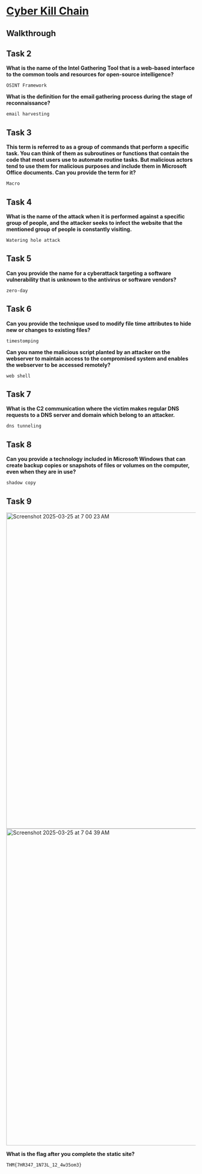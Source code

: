 # [Cyber Kill Chain](https://tryhackme.com/room/cyberkillchainzmt)

## Walkthrough


## Task 2

**What is the name of the Intel Gathering Tool that is a web-based interface to the common tools and resources for open-source intelligence?**
```shell
OSINT Framework
```
**What is the definition for the email gathering process during the stage of reconnaissance?**
```shell
email harvesting
```

## Task 3

**This term is referred to as a group of commands that perform a specific task. You can think of them as subroutines or functions that contain the code that most users use to automate routine tasks. But malicious actors tend to use them for malicious purposes and include them in Microsoft Office documents. Can you provide the term for it?**
```shell
Macro
```

## Task 4

**What is the name of the attack when it is performed against a specific group of people, and the attacker seeks to infect the website that the mentioned group of people is constantly visiting.**
```shell
Watering hole attack
```

## Task 5

**Can you provide the name for a cyberattack targeting a software vulnerability that is unknown to the antivirus or software vendors?**
```shell
zero-day
```

## Task 6

**Can you provide the technique used to modify file time attributes to hide new or changes to existing files?**
```shell
timestomping
```
**Can you name the malicious script planted by an attacker on the webserver to maintain access to the compromised system and enables the webserver to be accessed remotely?**
```shell
web shell
```

## Task 7

**What is the C2 communication where the victim makes regular DNS requests to a DNS server and domain which belong to an attacker.**
```shell
dns tunneling
```

## Task 8

**Can you provide a technology included in Microsoft Windows that can create backup copies or snapshots of files or volumes on the computer, even when they are in use?**
```shell
shadow copy
```

## Task 9

<img width="841" alt="Screenshot 2025-03-25 at 7 00 23 AM" src="https://github.com/user-attachments/assets/ccf56424-bcb4-4b50-a12e-d8839e4a0ff3" />
</br>
<img width="843" alt="Screenshot 2025-03-25 at 7 04 39 AM" src="https://github.com/user-attachments/assets/10054e78-8c9c-4a8a-a17c-5f1c900d2c42" />
</br>

**What is the flag after you complete the static site?**
```shell
THM{7HR347_1N73L_12_4w35om3}
```
